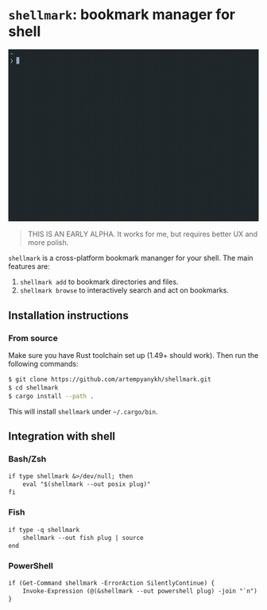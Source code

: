 # `shellmark`: bookmark manager for shell

<img src="./assets/shellmark.gif" alt="Shellmark demonstration: CLI and TUI"/>

> THIS IS AN EARLY ALPHA. It works for me, but requires better UX and more polish.

`shellmark` is a cross-platform bookmark mananger for your shell. 
The main features are:
1. `shellmark add` to bookmark directories and files.
2. `shellmark browse` to interactively search and act on bookmarks.

## Installation instructions

### From source

Make sure you have Rust toolchain set up (1.49+ should work). Then run the following commands:

```bash
$ git clone https://github.com/artempyanykh/shellmark.git
$ cd shellmark
$ cargo install --path .
```
This will install `shellmark` under `~/.cargo/bin`.

## Integration with shell

### Bash/Zsh

```
if type shellmark &>/dev/null; then
    eval "$(shellmark --out posix plug)"
fi
```

### Fish

```
if type -q shellmark
    shellmark --out fish plug | source
end
```

### PowerShell

```
if (Get-Command shellmark -ErrorAction SilentlyContinue) {
    Invoke-Expression (@(&shellmark --out powershell plug) -join "`n")
}
```